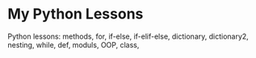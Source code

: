 # My Python Lessons

Python lessons:
methods,
for,
if-else,
if-elif-else,
dictionary,
dictionary2,
nesting,
while,
def,
moduls,
OOP,
class,
